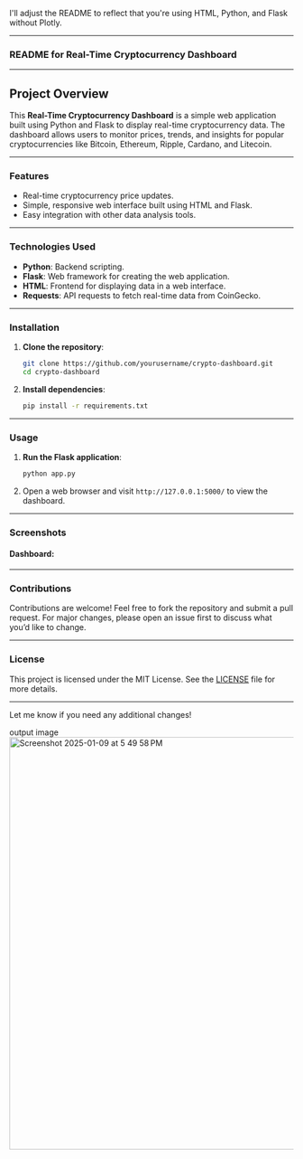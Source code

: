  I'll adjust the README to reflect that you're using HTML, Python, and Flask without Plotly.

---

### **README for Real-Time Cryptocurrency Dashboard**

---

## Project Overview

This **Real-Time Cryptocurrency Dashboard** is a simple web application built using Python and Flask to display real-time cryptocurrency data. The dashboard allows users to monitor prices, trends, and insights for popular cryptocurrencies like Bitcoin, Ethereum, Ripple, Cardano, and Litecoin.

---

### **Features**

- Real-time cryptocurrency price updates.
- Simple, responsive web interface built using HTML and Flask.
- Easy integration with other data analysis tools.

---

### **Technologies Used**

- **Python**: Backend scripting.
- **Flask**: Web framework for creating the web application.
- **HTML**: Frontend for displaying data in a web interface.
- **Requests**: API requests to fetch real-time data from CoinGecko.

---

### **Installation**

1. **Clone the repository**:
   ```bash
   git clone https://github.com/yourusername/crypto-dashboard.git
   cd crypto-dashboard

2. **Install dependencies**:
   ```bash
   pip install -r requirements.txt
   ```

---

### **Usage**

1. **Run the Flask application**:
   ```bash
   python app.py
   ```

2. Open a web browser and visit `http://127.0.0.1:5000/` to view the dashboard.

---

### **Screenshots**

#### Dashboard:


---

### **Contributions**

Contributions are welcome! Feel free to fork the repository and submit a pull request. For major changes, please open an issue first to discuss what you’d like to change.

---

### **License**

This project is licensed under the MIT License. See the [LICENSE](LICENSE) file for more details.

---

Let me know if you need any additional changes!


output image <img width="730" alt="Screenshot 2025-01-09 at 5 49 58 PM" src="https://github.com/user-attachments/assets/bb5b8b4f-dd94-4800-99e9-497034463d2b" />
